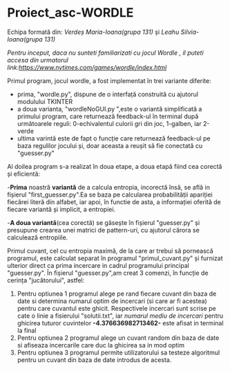 # Proiect_asc-WORDLE
Echipa formată din: *Verdeș Maria-Ioana(grupa 131)* și *Leahu Silvia-Ioana(grupa 131)* 

*Pentru inceput, daca nu sunteti familiarizati cu jocul Wordle , il puteti accesa din urmatorul link:https://www.nytimes.com/games/wordle/index.html*

Primul program, jocul wordle, a fost implementat în trei variante diferite:
- prima, "wordle.py", dispune de o interfață construită cu ajutorul modulului TKINTER
- a doua varianta, "wordleNoGUI.py ",este o variantă simplificată a primului program, care returnează feedback-ul în terminal după următoarele reguli: 0-echivalentul culorii gri din joc, 1-galben, iar 2-verde
- ultima varintă este de fapt o funcție care returnează feedback-ul pe baza regulilor jocului și, doar aceasta a reușit să fie conectată cu "guesser.py"


Al doilea program s-a realizat în doua etape, a doua etapă fiind cea corectă și eficientă:

-**Prima** noastră **variantă** de a calcula entropia, incorectă însă, se află in fișierul "first_guesser.py".Ea se baza pe calcularea probabilității apariției fiecărei literă din alfabet, iar apoi, în functie de asta, a informației oferită de fiecare variantă și implicit, a entropiei.

-**A doua variantă**(cea corectă) se găsește în fișierul "guesser.py" și presupune crearea unei matrici de pattern-uri, cu ajutorul cărora se calculează entropiile. 
  
Primul cuvant, cel cu entropia maximă, de la care ar trebui să pornească programul, este calculat separat în programul "primul_cuvant.py" și furnizat ulterior direct ca prima   incercare in cadrul programului principal "guesser.py".
În fișierul "guesser.py",am creat 3 comenzi, în funcție de cerința "jucătorului", astfel:
 1. Pentru optiunea 1 programul alege pe rand fiecare cuvant din baza de date
    si determina numarul optim de incercari (si care ar fi acestea) pentru care 
    cuvantul este ghicit. Respectivele incercari sunt scrise pe cate o linie a 
    fisierului "solutii.txt", iar *numarul mediu de incercari* pentru ghicirea 
    tuturor cuvintelor **-4.376636982713462-**  este afisat in terminal la final 
 2. Pentru optiunea 2 programul alege un cuvant random din baza de date
    si afiseaza incercarile care duc la ghicirea sa in mod optim
 3. Pentru optiunea 3 programul permite utilizatorului sa testeze algoritmul 
    pentru un cuvant din baza de date introdus de acesta.
 
